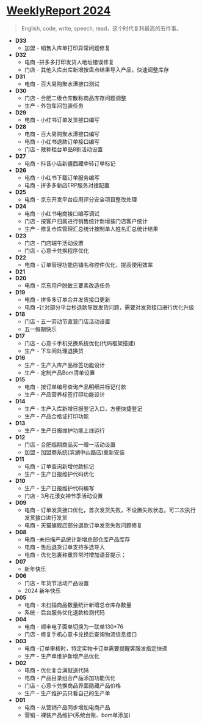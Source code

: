 # [WeeklyReport 2024](https://github.com/goohugo/myblog/issues/30)

> English, code, write, speech, read，这个时代复利最高的五件事。
- **D33**
    - 加盟 - 销售入库单打印异常问题修复
- **D32**
    - 电商 -拼多多打印发货人地址错误修复
    - 门店 - 其他入库出库新增按盘点结果导入产品，快速调整库存
- **D31**
    - 电商 - 百大易购聚水潭接口测试
- **D30**
    - 门店 -  合肥二级仓库散称商品库存问题调整
    - 生产 -  外包车间包装任务
- **D29**
    - 电商 - 小红书订单发货接口编写
- **D28**
    - 电商 - 百大易购聚水潭接口编写
    - 电商 - 小红书退款订单接口编写
    - 门店 - 散称柜台单品8折活动设置
- **D27**
    - 电商 - 抖音小店新疆西藏中转订单标记
- **D26**
    - 电商 - 小红书下载订单服务编写
    - 电商 - 拼多多新店ERP服务对接配置
- **D25**
    -  电商 - 京东开发平台应用评分安全项目整改处理
- **D24**
    - 电商 - 小红书电商接口编写调试
    - 门店 - 按客户归属进行销售统计新增按门店客户统计
    - 生产 - 修复仓库管理汇总统计按制单人姓名汇总统计结果
- **D23**
    - 门店 -  门店端午活动设置
    - 门店 - 心意卡兑换程序优化
- **D22**
    - 电商 - 订单管理功能店铺名称控件优化，提高使用效率
- **D21**
- **D20**
    - 电商 - 京东用户脱敏三要素改造任务
- **D19**
    - 电商 - 拼多多订单合并发货接口更新
    - 电商 -针对部分平台秒退款导致发货问题，需要对发货接口进行优化升级
- **D18**
    - 门店 - 五一劳动节直营门店活动设置
    - 五一假期快乐
- **D17**
    - 门店 - 心意卡手机兑换系统优化(代码框架搭建)
    - 生产 - 下车间处理退换货
- **D16**
    - 生产 - 生产入库产品标签功能设计
    - 生产 - 定制产品Bom清单设置
- **D15**
    -  电商 - 按订单编号查询产品明细并标记付款
    -  生产 - 产品营养标签打印功能设计
- **D14**
    - 生产 - 生产入库新增日报登记入口，方便快捷登记
    - 生产 -  产品合格证打印功能
- **D13**
    -  生产 - 生产日报维护功能上线运行
- **D12**
    -  门店 - 合肥临期商品买一赠一活动设置
    -  加盟 - 加盟商系统(滨湖中山路店)重新安装
- **D11**
    - 电商 - 订单查询新增付款标记
    - 生产 - 生产日报维护代码优化
- **D10**
    - 生产 - 生产日报维护代码编写
    - 门店 - 3月花漾女神节季活动设置
- **D09**
    - 电商 - 订单发货接口优化，首次发货失败，不设置失败状态，可二次执行发货接口进行发货
    - 电商 - 天猫旗舰店部分退款订单发货失败问题修复
- **D08**
    - 电商 -未扫描产品统计新增总部仓库产品库存
    - 电商 - 售后退货订单支持多选导入
    - 电商 - 优化包裹称重异常时增加语音提示；
- **D07**
    - 新年快乐
- **D06**
    - 门店  - 年货节活动产品设置
    - 2024 新年快乐
- **D05**
    - 电商 - 未扫描商品数量统计新增总仓库存数量
    - 系统 - 后台服务优化退款检测代码
- **D04**
    - 电商 - 顺丰电子面单切换为一联单130*76
    - 门店 - 修复手机心意卡兑换后查询物流信息接口
- **D03**
    - 电商 -订单审核时，特定实物卡订单需要提醒客服发指定快递
    - 生产 - 生产单维护新增产品优化
- **D02**
    - 电商 - 优化复合满就送代码
    - 电商 - 产品目录组合产品添加功能优化
    - 门店 - 心意卡兑换商品界面隐藏产品价格
    - 生产 - 生产维护员只看自己的生产单   
- **D01**
    - 电商 - 从营销产品同步增加电商产品
    - 营销 - 裸装产品维护(系统台账、bom单添加)